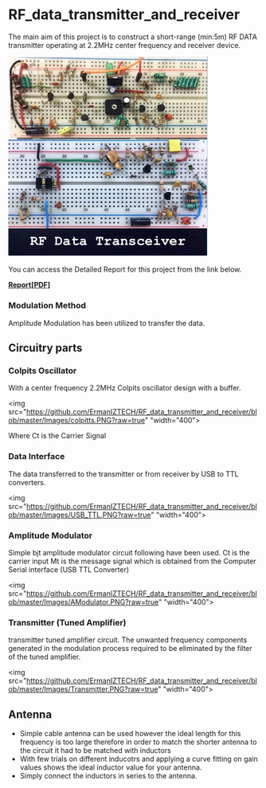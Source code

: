 # RF_data_transmitter_and_receiver
The main aim of this project is to construct a short-range (min:5m) RF DATA
transmitter operating at 2.2MHz center frequency and receiver device.

<img src="https://github.com/ErmanIZTECH/RF_data_transmitter_and_receiver/blob/master/Images/transceiver.PNG?raw=true" width="400">

You can access the Detailed Report for this project from the link below.

**[Report[PDF]](https://github.com/ErmanIZTECH/RF_data_transmitter_and_receiver/blob/master/P3_Final_Report%20end.pdf)**

### Modulation Method
Amplitude Modulation has been utilized to transfer the data. 
 
 ## Circuitry parts
 ### Colpits Oscillator
 With a center frequency 2.2MHz Colpits oscillator design with a buffer. 
 
<img src="https://github.com/ErmanIZTECH/RF_data_transmitter_and_receiver/blob/master/Images/colpitts.PNG?raw=true" "width="400">
 
 Where Ct is the Carrier Signal
 ### Data Interface
 The data transferred to the transmitter or from receiver by USB to TTL converters.
 
<img src="https://github.com/ErmanIZTECH/RF_data_transmitter_and_receiver/blob/master/Images/USB_TTL.PNG?raw=true" "width="400">
 
 
  ### Amplitude Modulator
  Simple bjt amplitude modulator circuit following have been used.
  Ct is the carrier input Mt is the message signal which is obtained from the Computer Serial interface (USB TTL Converter)
  
 <img src="https://github.com/ErmanIZTECH/RF_data_transmitter_and_receiver/blob/master/Images/AModulator.PNG?raw=true" "width="400">
  
   ### Transmitter (Tuned Amplifier)
  transmitter tuned amplifier circuit. The unwanted frequency components generated in the modulation process required to be eliminated by the filter of the tuned amplifier.
  
 <img src="https://github.com/ErmanIZTECH/RF_data_transmitter_and_receiver/blob/master/Images/Transmitter.PNG?raw=true" "width="400">
  
  ## Antenna
  * Simple cable antenna can be used however the ideal length for this frequency is too large therefore in order to match the shorter antenna to the circuit it had to be matched with inductors 
  * With few trials on different inducotrs and applying a curve fitting on gain values shows the ideal inductor value for your antenna.
  * Simply connect the inductors in series to the antenna.
